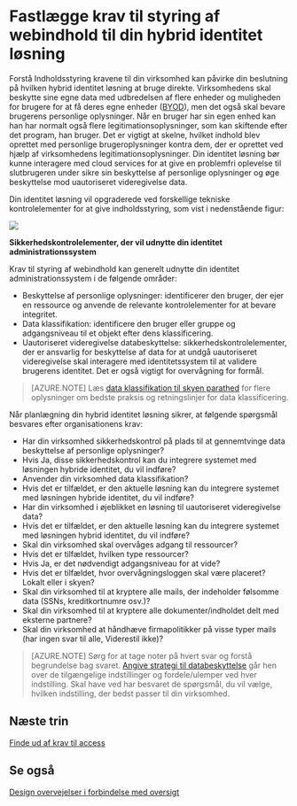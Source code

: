 <properties
    pageTitle="Azure Active Directory hybride identitet Designovervejelser - fastlægge krav til styring af webindhold | Microsoft Azure"
    description="Giver indblik i, hvordan du kan bestemme Indholdsstyring krav til din virksomhed. Når en bruger har sin egen enhed kan han har normalt også flere legitimationsoplysninger, som kan skiftende efter det program, han bruger. Det er vigtigt at skelne, hvilket indhold blev oprettet med personlige brugeroplysninger kontra dem, der er oprettet ved hjælp af virksomhedens legitimationsoplysninger. Din identitet løsning bør kunne interagere med cloud services for at give en problemfri oplevelse til slutbrugeren under sikre sin beskyttelse af personlige oplysninger og øge beskyttelse mod uautoriseret videregivelse data."
    documentationCenter=""
    services="active-directory"
    authors="billmath"
    manager="femila"
    editor=""/>

<tags
    ms.service="active-directory"
    ms.devlang="na"
    ms.topic="article"
    ms.tgt_pltfrm="na"
    ms.workload="identity" 
    ms.date="08/08/2016"
    ms.author="billmath"/>

# <a name="determine-content-management-requirements-for-your-hybrid-identity-solution"></a>Fastlægge krav til styring af webindhold til din hybrid identitet løsning

Forstå Indholdsstyring kravene til din virksomhed kan påvirke din beslutning på hvilken hybrid identitet løsning at bruge direkte. Virksomhedens skal beskytte sine egne data med udbredelsen af flere enheder og muligheden for brugere for at få deres egne enheder ([BYOD](http://aka.ms/byodcg)), men det også skal bevare brugerens personlige oplysninger. Når en bruger har sin egen enhed kan han har normalt også flere legitimationsoplysninger, som kan skiftende efter det program, han bruger. Det er vigtigt at skelne, hvilket indhold blev oprettet med personlige brugeroplysninger kontra dem, der er oprettet ved hjælp af virksomhedens legitimationsoplysninger. Din identitet løsning bør kunne interagere med cloud services for at give en problemfri oplevelse til slutbrugeren under sikre sin beskyttelse af personlige oplysninger og øge beskyttelse mod uautoriseret videregivelse data. 

Din identitet løsning vil opgraderede ved forskellige tekniske kontrolelementer for at give indholdsstyring, som vist i nedenstående figur:
 
![](./media/hybrid-id-design-considerations/securitycontrols.png)

**Sikkerhedskontrolelementer, der vil udnytte din identitet administrationssystem**

Krav til styring af webindhold kan generelt udnytte din identitet administrationssystem i de følgende områder:

- Beskyttelse af personlige oplysninger: identificerer den bruger, der ejer en ressource og anvende de relevante kontrolelementer for at bevare integritet.
- Data klassifikation: identificere den bruger eller gruppe og adgangsniveau til et objekt efter dens klassificering. 
- Uautoriseret videregivelse databeskyttelse: sikkerhedskontrolelementer, der er ansvarlig for beskyttelse af data for at undgå uautoriseret videregivelse skal interagere med identitetssystem til at validere brugerens identitet. Det er også vigtigt for overvågning for formål.

>[AZURE.NOTE]
Læs [data klassifikation til skyen parathed](http://download.microsoft.com/download/0/A/3/0A3BE969-85C5-4DD2-83B6-366AA71D1FE3/Data-Classification-for-Cloud-Readiness.pdf) for flere oplysninger om bedste praksis og retningslinjer for data klassificering.

Når planlægning din hybrid identitet løsning sikrer, at følgende spørgsmål besvares efter organisationens krav:

- Har din virksomhed sikkerhedskontrol på plads til at gennemtvinge data beskyttelse af personlige oplysninger?
 - Hvis Ja, disse sikkerhedskontrol kan du integrere systemet med løsningen hybride identitet, du vil indføre?
- Anvender din virksomhed data klassifikation?
 - Hvis det er tilfældet, er den aktuelle løsning kan du integrere systemet med løsningen hybride identitet, du vil indføre?
- Har din virksomhed i øjeblikket en løsning til uautoriseret videregivelse data? 
 - Hvis det er tilfældet, er den aktuelle løsning kan du integrere systemet med løsningen hybrid identitet, du vil indføre?
- Skal din virksomhed skal overvåges adgang til ressourcer?
 - Hvis det er tilfældet, hvilken type ressourcer?
 - Hvis Ja, er det nødvendigt adgangsniveau for at vide?
 - Hvis det er tilfældet, hvor overvågningsloggen skal være placeret? Lokalt eller i skyen?
- Skal din virksomhed til at kryptere alle mails, der indeholder følsomme data (SSNs, kreditkortnumre osv.)?
- Skal din virksomhed til at kryptere alle dokumenter/indholdet delt med eksterne partnere?
- Skal din virksomhed at håndhæve firmapolitikker på visse typer mails (har ingen svar til alle, Viderestil ikke)?
 
>[AZURE.NOTE]
Sørg for at tage noter på hvert svar og forstå begrundelse bag svaret. [Angive strategi til databeskyttelse](active-directory-hybrid-identity-design-considerations-data-protection-strategy.md) går hen over de tilgængelige indstillinger og fordele/ulemper ved hver indstilling.  Skal have ved har besvaret de spørgsmål, du vil vælge, hvilken indstilling, der bedst passer til din virksomhed.


## <a name="next-steps"></a>Næste trin
[Finde ud af krav til access](active-directory-hybrid-identity-design-considerations-accesscontrol-requirements.md)

## <a name="see-also"></a>Se også
[Design overvejelser i forbindelse med oversigt](active-directory-hybrid-identity-design-considerations-overview.md)
